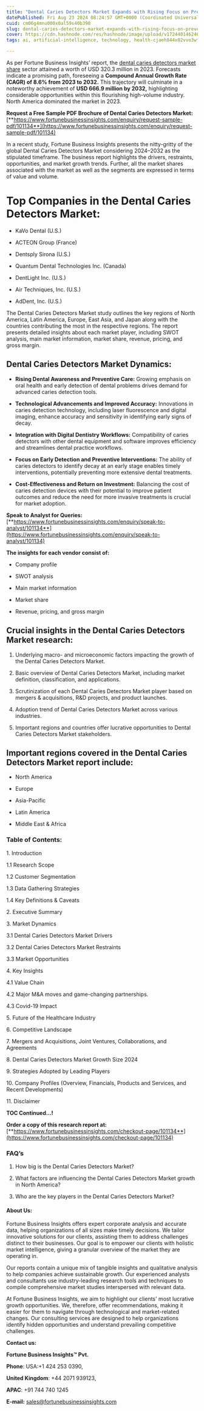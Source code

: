 ```yaml
---
title: "Dental Caries Detectors Market Expands with Rising Focus on Preventive Dental Care"
datePublished: Fri Aug 23 2024 08:24:57 GMT+0000 (Coordinated Universal Time)
cuid: cm06g4mnu000x0al59s40b398
slug: dental-caries-detectors-market-expands-with-rising-focus-on-preventive-dental-care
cover: https://cdn.hashnode.com/res/hashnode/image/upload/v1724401462463/6e31de6e-bfc0-4c87-8d45-b523dd2b6335.png
tags: ai, artificial-intelligence, technology, health-cjaeh844x02vvo3wtj5r2s75q, healthcare

---
```


As per Fortune Business Insights’ report, the [dental caries detectors market share](https://www.fortunebusinessinsights.com/industry-reports/dental-caries-detectors-market-101134) sector attained a worth of USD 320.3 million in 2023. Forecasts indicate a promising path, foreseeing a **Compound Annual Growth Rate (CAGR) of 8.6% from 2023 to 2032.** This trajectory will culminate in a noteworthy achievement of **USD 666.9 million by 2032,** highlighting considerable opportunities within this flourishing high-volume industry. North America dominated the market in 2023.

**Request a Free Sample PDF Brochure of Dental Caries Detectors Market:** [**https://www.fortunebusinessinsights.com/enquiry/request-sample-pdf/101134**](https://www.fortunebusinessinsights.com/enquiry/request-sample-pdf/101134)

In a recent study, Fortune Business Insights presents the nitty-gritty of the global Dental Caries Detectors Market considering 2024–2032 as the stipulated timeframe. The business report highlights the drivers, restraints, opportunities, and market growth trends. Further, all the market shares associated with the market as well as the segments are expressed in terms of value and volume.

# **Top Companies in the Dental Caries Detectors Market:**

* KaVo Dental (U.S.)
    
* ACTEON Group (France)
    
* Dentsply Sirona (U.S.)
    
* Quantum Dental Technologies Inc. (Canada)
    
* DentLight Inc. (U.S.)
    
* Air Techniques, Inc. (U.S.)
    
* AdDent, Inc. (U.S.)
    

The Dental Caries Detectors Market study outlines the key regions of North America, Latin America, Europe, East Asia, and Japan along with the countries contributing the most in the respective regions. The report presents detailed insights about each market player, including SWOT analysis, main market information, market share, revenue, pricing, and gross margin.

## Dental Caries Detectors Market **Dynamics**:

* **Rising Dental Awareness and Preventive Care:** Growing emphasis on oral health and early detection of dental problems drives demand for advanced caries detection tools.
    
* **Technological Advancements and Improved Accuracy:** Innovations in caries detection technology, including laser fluorescence and digital imaging, enhance accuracy and sensitivity in identifying early signs of decay.
    
* **Integration with Digital Dentistry Workflows:** Compatibility of caries detectors with other dental equipment and software improves efficiency and streamlines dental practice workflows.
    
* **Focus on Early Detection and Preventive Interventions:** The ability of caries detectors to identify decay at an early stage enables timely interventions, potentially preventing more extensive dental treatments.
    
* **Cost-Effectiveness and Return on Investment:** Balancing the cost of caries detection devices with their potential to improve patient outcomes and reduce the need for more invasive treatments is crucial for market adoption.
    

**Speak to Analyst for Queries:** [**https://www.fortunebusinessinsights.com/enquiry/speak-to-analyst/101134**](https://www.fortunebusinessinsights.com/enquiry/speak-to-analyst/101134)

**The insights for each vendor consist of:**

* Company profile
    
* SWOT analysis
    
* Main market information
    
* Market share
    
* Revenue, pricing, and gross margin
    

## **Crucial insights in the Dental Caries Detectors Market research:**

1. Underlying macro- and microeconomic factors impacting the growth of the Dental Caries Detectors Market.
    
2. Basic overview of Dental Caries Detectors Market, including market definition, classification, and applications.
    
3. Scrutinization of each Dental Caries Detectors Market player based on mergers & acquisitions, R&D projects, and product launches.
    
4. Adoption trend of Dental Caries Detectors Market across various industries.
    
5. Important regions and countries offer lucrative opportunities to Dental Caries Detectors Market stakeholders.
    

## **Important regions covered in the Dental Caries Detectors Market report include:**

* North America
    
* Europe
    
* Asia-Pacific
    
* Latin America
    
* Middle East & Africa
    

### **Table of Contents:**

1\. Introduction

1.1 Research Scope

1.2 Customer Segmentation

1.3 Data Gathering Strategies

1.4 Key Definitions & Caveats

2\. Executive Summary

3\. Market Dynamics

3.1 Dental Caries Detectors Market Drivers

3.2 Dental Caries Detectors Market Restraints

3.3 Market Opportunities

4\. Key Insights

4.1 Value Chain

4.2 Major M&A moves and game-changing partnerships.

4.3 Covid-19 Impact

5\. Future of the Healthcare Industry

6\. Competitive Landscape

7\. Mergers and Acquisitions, Joint Ventures, Collaborations, and Agreements

8\. Dental Caries Detectors Market Growth Size 2024

9\. Strategies Adopted by Leading Players

10\. Company Profiles (Overview, Financials, Products and Services, and Recent Developments)

11\. Disclaimer

**TOC Continued…!**

**Order a copy of this research report at:** [**https://www.fortunebusinessinsights.com/checkout-page/101134**](https://www.fortunebusinessinsights.com/checkout-page/101134)

### **FAQ’s**

1. How big is the Dental Caries Detectors Market?
    
2. What factors are influencing the Dental Caries Detectors Market growth in North America?
    
3. Who are the key players in the Dental Caries Detectors Market?
    

#### **About Us:**

Fortune Business Insights offers expert corporate analysis and accurate data, helping organizations of all sizes make timely decisions. We tailor innovative solutions for our clients, assisting them to address challenges distinct to their businesses. Our goal is to empower our clients with holistic market intelligence, giving a granular overview of the market they are operating in.

Our reports contain a unique mix of tangible insights and qualitative analysis to help companies achieve sustainable growth. Our experienced analysts and consultants use industry-leading research tools and techniques to compile comprehensive market studies interspersed with relevant data.

At Fortune Business Insights, we aim to highlight our clients' most lucrative growth opportunities. We, therefore, offer recommendations, making it easier for them to navigate through technological and market-related changes. Our consulting services are designed to help organizations identify hidden opportunities and understand prevailing competitive challenges.

**Contact us:**

**Fortune Business Insights™ Pvt.**

**Phone**: USA:+1 424 253 0390,

**United Kingdom**: +44 2071 939123,

**APAC**: +91 744 740 1245

**E-mail:** [sales@fortunebusinessinsights.com](mailto:sales@fortunebusinessinsights.com)